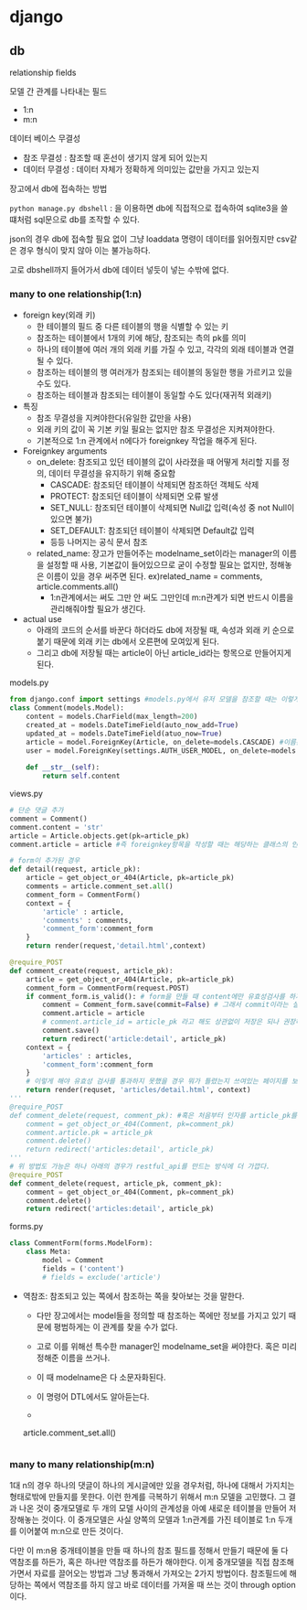 # django

## db
relationship fields

모델 간 관계를 나타내는 필드

- 1:n
- m:n

데이터 베이스 무결성

- 참조 무결성 : 참조할 때 혼선이 생기지 않게 되어 있는지
- 데이터 무결성 : 데이터 자체가 정확하게 의미있는 값만을 가지고 있는지

장고에서 db에 접속하는 방법

`python manage.py dbshell` : 을 이용하면 db에 직접적으로 접속하여 sqlite3을 쓸 떄처럼 sql문으로 db를 조작할 수 있다.

json의 경우 db에 접속할 필요 없이 그냥 loaddata 명령이 데이터를 읽어줬지만 csv같은 경우 형식이 맞지 않아 이는 불가능하다.

고로 dbshell까지 들어가서 db에 데이터 넣듯이 넣는 수밖에 없다.

### many to one relationship(1:n)

- foreign key(외래 키)
  - 한 테이블의 필드 중 다른 테이블의 행을 식별할 수 있는 키
  - 참조하는 테이블에서 1개의 키에 해당, 참조되는 측의 pk를 의미
  - 하나의 테이블에 여러 개의 외래 키를 가질 수 있고, 각각의 외래 테이블과 연결될 수 있다.
  - 참조하는 테이블의 행 여러개가 참조되는 테이블의 동일한 행을 가르키고 있을 수도 있다.
  - 참조하는 테이블과 참조되는 테이블이 동일할 수도 있다(재귀적 외래키)
- 특징
  - 참조 무결성을 지켜야한다(유일한 값만을 사용)
  - 외래 키의 값이 꼭 기본 키일 필요는 없지만 참조 무결성은 지켜져야한다.
  - 기본적으로 1:n 관계에서 n에다가 foreignkey 작업을 해주게 된다.
- Foreignkey arguments
  - on_delete: 참조되고 있던 테이블의 값이 사라졌을 때 어떻게 처리할 지를 정의, 데이터 무결성을 유지하기 위해 중요함
    - CASCADE: 참조되던 테이블이 삭제되면 참조하던 객체도 삭제
    - PROTECT: 참조되던 테이블이 삭제되면 오류 발생
    - SET_NULL: 참조되던 테이블이 삭제되면 Null값 입력(속성 중 not Null이 있으면 불가)
    - SET_DEFAULT: 참조되던 테이블이 삭제되면 Default값 입력
    - 등등 나머지는 공식 문서 참조
  - related_name: 장고가 만들어주는 modelname_set이라는 manager의 이름을 설정할 때 사용, 기본값이 들어있으므로 굳이 수정할 필요는 없지만, 정해놓은 이름이 있을 경우 써주면 된다. ex)related_name = comments, article.comments.all()
    - 1:n관계에서는 써도 그만 안 써도 그만인데 m:n관계가 되면 반드시 이름을 관리해줘야할 필요가 생긴다.
- actual use
  - 아래의 코드의 순서를 바꾼다 하더라도 db에 저장될 때, 속성과 외래 키 순으로 붙기 때문에 외래 키는 db에서 오른편에 모여있게 된다.
  - 그리고 db에 저장될 때는 article이 아닌 article_id라는 항목으로 만들어지게 된다.

models.py

```python 
from django.conf import settings #models.py에서 유저 모델을 참조할 때는 이렇게 사용한다. 이렇게 되면 class객체가 아닌 스트링을 가져오게 되는데, 이는 장고의 구동원리와 관련이 있다. 장고가 runserver를 할 때 installed_app에 있는 app을 순서대로 구동하게 되는데, 이 때 순서가 잘못되면 활성화되지 않은 상태로 내가 지정해놓은 customuser가 아닌 auth.user를 가져올 가능성이 생긴다. 따라서 항상 같은 경로를 지정하고 있을 settings.AUTH_USER_MODEL을 가져와서 이런 순서에 따른 오류를 미리 방지하는 것이다.
class Comment(models.Model):
    content = models.CharField(max_length=200)
    created_at = models.DateTimeField(auto_now_add=True)
    updated_at = models.DateTimeField(atuo_now=True)
    article = model.ForeignKey(Article, on_delete=models.CASCADE) #이름은 뭘로 지어도 괜찮으나 참조 테이블과의 관련성을 명확히 보여주기 위해 이런식으로 작성하는 편이다. foreignkey는 첫 번째 인자로 스트링과 클래스 모두 받을 수 있다.
    user = model.ForeignKey(settings.AUTH_USER_MODEL, on_delete=models.CASCADE)
    
    def __str__(self):
        return self.content
```

views.py

```python
# 단순 댓글 추가
comment = Comment()
comment.content = 'str'
article = Article.objects.get(pk=article_pk)
comment.article = article #즉 foreignkey항목을 작성할 때는 해당하는 클래스의 인스턴스를 넣어줘야한다.

# form이 추가된 경우
def detail(request, article_pk):
    article = get_object_or_404(Article, pk=article_pk)
    comments = article.comment_set.all()
    comment_form = CommentForm()
    context = {
        'article' : article,
        'comments' : comments,
        'comment_form':comment_form
    }
    return render(request,'detail.html',context)

@require_POST
def comment_create(request, article_pk):
    article = get_object_or_404(Article, pk=article_pk)
    comment_form = CommentForm(request.POST)
    if comment_form.is_valid(): # form을 만들 때 content에만 유효성검사를 하게 만들어뒀기 때문에 content만 멀쩡하면 통과는 한다. 다만 저장은 할 수 없다. article 요소가 없기 때문
        comment = Comment_form.save(commit=False) # 그래서 commit이라는 실제 db에 저장할거냐는 옵션을 False로 준다.
        comment.article = article
        # comment.article_id = article_pk 라고 해도 상관없이 저장은 되나 권장하지는 않는다.
        comment.save()
        return redirect('article:detail', article_pk)
    context = {
        'articles' : articles,
        'comment_form':comment_form
    }
    # 이렇게 해야 유효성 검사를 통과하지 못했을 경우 뭐가 틀렸는지 쓰여있는 페이지를 보내줄 수 있기 때문
    return render(requset, 'articles/detail.html', context)
'''
@require_POST
def comment_delete(request, comment_pk): #혹은 처음부터 인자를 article_pk를 받아서 짤 수도 있다.
    comment = get_object_or_404(Comment, pk=comment_pk)
    comment.article.pk = article_pk
    comment.delete()
    return redirect('articles:detail', article_pk)
'''
# 위 방법도 가능은 하나 아래의 경우가 restful_api를 만드는 방식에 더 가깝다.
@require_POST
def comment_delete(request, article_pk, comment_pk):
	comment = get_object_or_404(Comment, pk=comment_pk)
	comment.delete()
	return redirect('articles:detail', article_pk)
```

forms.py

```python
class CommentForm(forms.ModelForm):
    class Meta:
        model = Comment
        fields = ('content')
        # fields = exclude('article')
```

- 역참조: 참조되고 있는 쪽에서 참조하는 쪽을 찾아보는 것을 말한다.

  - 다만 장고에서는 model들을 정의할 때 참조하는 쪽에만 정보를 가지고 있기 때문에 평범하게는 이 관계를 찾을 수가 없다.

  - 고로 이를 위해선 특수한 manager인 modelname_set을 써야한다. 혹은 미리 정해준 이름을 쓰거나.

  - 이 때 modelname은 다 소문자화된다.
  
  - 이 명령어 DTL에서도 알아듣는다.
  
  - ```python
  article.comment_set.all()
    ```

### many to many relationship(m:n)

1대 n의 경우 하나의 댓글이 하나의 게시글에만 있을 경우처럼, 하나에 대해서 가지치는 형태로밖에 만들지를 못한다. 이런 한계를 극복하기 위해서 m:n 모델을 고민했다. 그 결과 나온 것이 중개모델로 두 개의 모델 사이의 관계성을 아예 새로운 테이블을 만들어 저장해놓는 것이다. 이 중개모델은 사실 양쪽의 모델과 1:n관계를 가진 테이블로 1:n 두개를 이어붙여 m:n으로 만든 것이다.

다만 이 m:n용 중개테이블을 만들 때 하나의 참조 필드를 정해서 만들기 때문에 둘 다 역참조를 하든가, 혹은 하나만 역참조를 하든가 해야한다. 이게 중개모델을 직접 참조해가면서 자료를 끌어오는 방법과 그냥 통과해서 가져오는 2가지 방법이다. 참조필드에 해당하는 쪽에서 역참조를 하지 않고 바로 데이터를 가져올 때 쓰는 것이 through option이다.